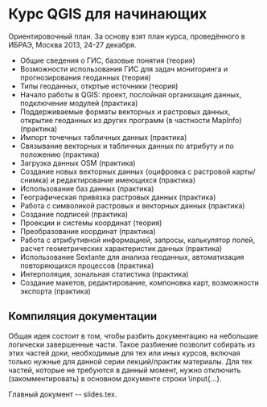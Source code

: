Курс QGIS для начинающих
========================

Ориентировочный план. За основу взят план курса, проведённого в ИБРАЭ, Москва 2013, 24-27 декабря.

- Общие сведения о ГИС, базовые понятия (теория)
- Возможности использования ГИС для задач мониторинга и прогнозирования геоданных (теория)
- Типы геоданных, откртые источники (теория)
- Начало работы в QGIS: проект, послойная организация данных, подключение модулей (практика)
- Поддерживаемые форматы векторных и растровых данных, открытие геоданных из других программ (в частности MapInfo) (практика)
- Импорт точечных табличных данных (практика)
- Связывание векторных и табличных данных по атрибуту и по положению (практика)
- Загрузка данных OSM (практика)
- Создание новых векторных данных (оцифровка с растровой карты/снимка) и редактирование имеющихся (практика)
- Использование баз данных (практика)
- Географическая привязка растровых данных (практика)
- Работа с символикой растровых и векторных данных (практика)
- Создание подписей (практика)
- Проекции и системы координат (теория)
- Преобразование координат (практика)
- Работа с атрибутивной информацией, запросы, калькулятор полей, расчет геометрических характеристик данных (практика)
- Использование Sextante для анализа геоданных, автоматизация повторяющихся процессов (практика)
- Интерполяция, зональная статистика (практика)
- Создание макетов, редактирование, компоновка карт, возможности экспорта (практика)

Компиляция документации
-----------------------
Общая идея состоит в том, чтобы разбить документацию на небольшие логически завершенные части.
Такое разбиение позволит собирать из этих частей доки, необходимые для тех или иных курсов, включая только
нужные для данной серии лекций/практик материалы. Для тех частей, которые не требуются в данный момент, нужно отключить
(закомментировать) в основном документе строки \input{...}.

Главный документ -- slides.tex.

